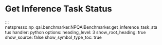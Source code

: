 # Get Inference Task Status

::: netspresso.np_qai.benchmarker.NPQAIBenchmarker.get_inference_task_status
    handler: python
    options:
      heading_level: 3
      show_root_heading: true
      show_source: false
      show_symbol_type_toc: true 